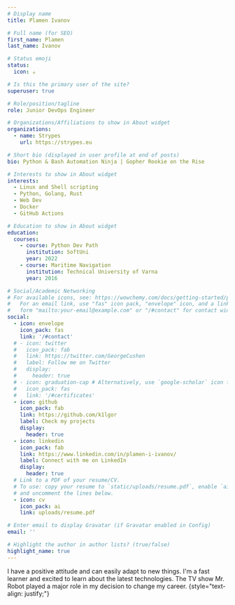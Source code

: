 ```yaml
---
# Display name
title: Plamen Ivanov

# Full name (for SEO)
first_name: Plamen
last_name: Ivanov

# Status emoji
status:
  icon: ☕️

# Is this the primary user of the site?
superuser: true

# Role/position/tagline
role: Junior DevOps Engineer

# Organizations/Affiliations to show in About widget
organizations:
  - name: Strypes
    url: https://strypes.eu

# Short bio (displayed in user profile at end of posts)
bio: Python & Bash Automation Ninja | Gopher Rookie on the Rise

# Interests to show in About widget
interests:
  - Linux and Shell scripting
  - Python, Golang, Rust
  - Web Dev
  - Docker
  - GitHub Actions

# Education to show in About widget
education:
  courses:
    - course: Python Dev Path
      institution: SoftUni
      year: 2022
    - course: Maritime Navigation
      institution: Technical University of Varna
      year: 2016

# Social/Academic Networking
# For available icons, see: https://wowchemy.com/docs/getting-started/page-builder/#icons
#   For an email link, use "fas" icon pack, "envelope" icon, and a link in the
#   form "mailto:your-email@example.com" or "/#contact" for contact widget.
social:
  - icon: envelope
    icon_pack: fas
    link: '/#contact'
  # - icon: twitter
  #   icon_pack: fab
  #   link: https://twitter.com/GeorgeCushen
  #   label: Follow me on Twitter
  #   display:
  #     header: true
  # - icon: graduation-cap # Alternatively, use `google-scholar` icon from `ai` icon pack
  #   icon_pack: fas
  #   link: '/#certificates'
  - icon: github
    icon_pack: fab
    link: https://github.com/k1lgor
    label: Check my projects
    display:
      header: true
  - icon: linkedin
    icon_pack: fab
    link: https://www.linkedin.com/in/plamen-i-ivanov/
    label: Connect with me on LinkedIn
    display:
      header: true
  # Link to a PDF of your resume/CV.
  # To use: copy your resume to `static/uploads/resume.pdf`, enable `ai` icons in `params.yaml`,
  # and uncomment the lines below.
  - icon: cv
    icon_pack: ai
    link: uploads/resume.pdf

# Enter email to display Gravatar (if Gravatar enabled in Config)
email: ''

# Highlight the author in author lists? (true/false)
highlight_name: true
---
```


I have a positive attitude and can easily adapt to new things. I'm a fast learner and excited to learn about the latest technologies. The TV show Mr. Robot played a major role in my decision to change my career.
{style="text-align: justify;"}
